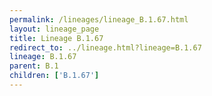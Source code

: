 ```yaml
---
permalink: /lineages/lineage_B.1.67.html
layout: lineage_page
title: Lineage B.1.67
redirect_to: ../lineage.html?lineage=B.1.67
lineage: B.1.67
parent: B.1
children: ['B.1.67']
---
```

